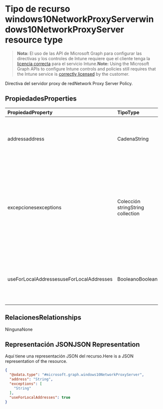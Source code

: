 # <a name="windows10networkproxyserver-resource-type"></a><span data-ttu-id="f5ad3-101">Tipo de recurso windows10NetworkProxyServer</span><span class="sxs-lookup"><span data-stu-id="f5ad3-101">windows10NetworkProxyServer resource type</span></span>

> <span data-ttu-id="f5ad3-102">**Nota:** El uso de las API de Microsoft Graph para configurar las directivas y los controles de Intune requiere que el cliente tenga la [licencia correcta](https://go.microsoft.com/fwlink/?linkid=839381) para el servicio Intune.</span><span class="sxs-lookup"><span data-stu-id="f5ad3-102">**Note:** Using the Microsoft Graph APIs to configure Intune controls and policies still requires that the Intune service is [correctly licensed](https://go.microsoft.com/fwlink/?linkid=839381) by the customer.</span></span>

<span data-ttu-id="f5ad3-103">Directiva del servidor proxy de red</span><span class="sxs-lookup"><span data-stu-id="f5ad3-103">Network Proxy Server Policy.</span></span>
## <a name="properties"></a><span data-ttu-id="f5ad3-104">Propiedades</span><span class="sxs-lookup"><span data-stu-id="f5ad3-104">Properties</span></span>
|<span data-ttu-id="f5ad3-105">Propiedad</span><span class="sxs-lookup"><span data-stu-id="f5ad3-105">Property</span></span>|<span data-ttu-id="f5ad3-106">Tipo</span><span class="sxs-lookup"><span data-stu-id="f5ad3-106">Type</span></span>|<span data-ttu-id="f5ad3-107">Descripción</span><span class="sxs-lookup"><span data-stu-id="f5ad3-107">Description</span></span>|
|:---|:---|:---|
|<span data-ttu-id="f5ad3-108">address</span><span class="sxs-lookup"><span data-stu-id="f5ad3-108">address</span></span>|<span data-ttu-id="f5ad3-109">Cadena</span><span class="sxs-lookup"><span data-stu-id="f5ad3-109">String</span></span>|<span data-ttu-id="f5ad3-110">Dirección del servidor proxy.</span><span class="sxs-lookup"><span data-stu-id="f5ad3-110">Address to the proxy server.</span></span> <span data-ttu-id="f5ad3-111">Especifique una dirección en formato <server>\[":"<port>\]</span><span class="sxs-lookup"><span data-stu-id="f5ad3-111">Specify an address in the format <server>\[“:”<port>\]</span></span>|
|<span data-ttu-id="f5ad3-112">excepciones</span><span class="sxs-lookup"><span data-stu-id="f5ad3-112">exceptions</span></span>|<span data-ttu-id="f5ad3-113">Colección string</span><span class="sxs-lookup"><span data-stu-id="f5ad3-113">String collection</span></span>|<span data-ttu-id="f5ad3-114">Direcciones que el servidor proxy no debe usar.</span><span class="sxs-lookup"><span data-stu-id="f5ad3-114">Addresses that should not use the proxy server.</span></span> <span data-ttu-id="f5ad3-115">El sistema no usará el servidor proxy para las direcciones que empiecen por lo que se especifica en este nodo.</span><span class="sxs-lookup"><span data-stu-id="f5ad3-115">The system will not use the proxy server for addresses beginning with what is specified in this node.</span></span>|
|<span data-ttu-id="f5ad3-116">useForLocalAddresses</span><span class="sxs-lookup"><span data-stu-id="f5ad3-116">useForLocalAddresses</span></span>|<span data-ttu-id="f5ad3-117">Booleano</span><span class="sxs-lookup"><span data-stu-id="f5ad3-117">Boolean</span></span>|<span data-ttu-id="f5ad3-118">Especifica si el servidor proxy se debe usar para direcciones locales (intranet).</span><span class="sxs-lookup"><span data-stu-id="f5ad3-118">Specifies whether the proxy server should be used for local (intranet) addresses.</span></span>|

## <a name="relationships"></a><span data-ttu-id="f5ad3-119">Relaciones</span><span class="sxs-lookup"><span data-stu-id="f5ad3-119">Relationships</span></span>
<span data-ttu-id="f5ad3-120">Ninguna</span><span class="sxs-lookup"><span data-stu-id="f5ad3-120">None</span></span>
## <a name="json-representation"></a><span data-ttu-id="f5ad3-121">Representación JSON</span><span class="sxs-lookup"><span data-stu-id="f5ad3-121">JSON Representation</span></span>
<span data-ttu-id="f5ad3-122">Aquí tiene una representación JSON del recurso.</span><span class="sxs-lookup"><span data-stu-id="f5ad3-122">Here is a JSON representation of the resource.</span></span>
<!-- {
  "blockType": "resource",
  "keyProperty": "id",
  "@odata.type": "microsoft.graph.windows10NetworkProxyServer"
}
-->
``` json
{
  "@odata.type": "#microsoft.graph.windows10NetworkProxyServer",
  "address": "String",
  "exceptions": [
    "String"
  ],
  "useForLocalAddresses": true
}
```



